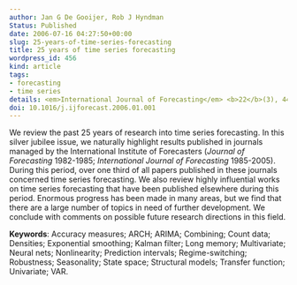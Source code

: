 ```yaml
---
author: Jan G De Gooijer, Rob J Hyndman
Status: Published
date: 2006-07-16 04:27:50+00:00
slug: 25-years-of-time-series-forecasting
title: 25 years of time series forecasting
wordpress_id: 456
kind: article
tags:
- forecasting
- time series
details: <em>International Journal of Forecasting</em> <b>22</b>(3), 443-473
doi: 10.1016/j.ijforecast.2006.01.001
---
```


We review the past 25 years of research into time series forecasting. In this silver jubilee issue, we naturally highlight results published in journals managed by the International Institute of Forecasters (_Journal of Forecasting_ 1982-1985; _International Journal of Forecasting_ 1985-2005). During this period, over one third of all papers published in these journals concerned time series forecasting. We also review highly influential works on time series forecasting that have been published elsewhere during this period. Enormous progress has been made in many areas, but we find that there are a large number of topics in need of further development. We conclude with comments on possible future research directions in this field.

**Keywords**: Accuracy measures; ARCH; ARIMA; Combining; Count data; Densities; Exponential smoothing; Kalman filter; Long memory; Multivariate; Neural nets; Nonlinearity; Prediction intervals; Regime-switching; Robustness; Seasonality; State space; Structural models; Transfer function; Univariate; VAR.
